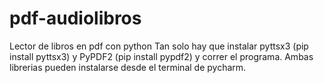 # pdf-audiolibros
Lector de libros en pdf con python
Tan solo hay que instalar  pyttsx3 (pip install pyttsx3) y PyPDF2 (pip install pypdf2) y correr el programa.
Ambas librerias pueden instalarse desde el terminal de pycharm.
